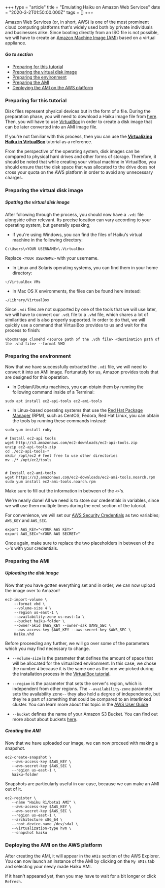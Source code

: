 +++
type = "article"
title = "Emulating Haiku on Amazon Web Services"
date = "2020-3-2T01:50:00.000Z"
tags = []
+++

Amazon Web Services (or, in short, AWS) is one of the most prominent cloud computing platforms that's widely used both by private individuals and businesses alike. Since booting directly from an ISO file is not possible, we will have to create an [Amazon Machine Image (AMI)](https://en.wikipedia.org/wiki/Amazon_Machine_Image) based on a virtual appliance.

##### Go to section

* [Preparing for this tutorial](#part_prepare)
* [Preparing the virtual disk image](#part_disk)
* [Preparing the environment](#part_environment)
* [Preparing the AMI](#part_ami)
* [Deploying the AMI on the AWS platform](#part_deployment)

### Preparing for this tutorial <a name="part_prepare">

Disk files represent physical devices but in the form of a file. During the preparation phase, you will need to download a Haiku image file from [here](https://www.haiku-os.org/get-haiku). Then, you will have to use [VirtualBox](https://www.virtualbox.org/) in order to create a disk image that can be later converted into an AMI image file.

If you're not familiar with this process, then you can use the **[Virtualizing Haiku in VirtualBox](https://www.haiku-os.org/guides/virtualizing/virtualbox/)** tutorial as a reference.

From the perspective of the operating system, disk images can be compared to physical hard drives and other forms of storage. Therefore, it should be noted that while creating your virtual machine in VirtualBox, you should ensure that the disk space that was allocated to the drive does not cross your quota on the AWS platform in order to avoid any unnecessary charges.

### Preparing the virtual disk image <a name="part_prepare">

##### Spotting the virtual disk image

After following through the process, you should now have a `.vdi` file alongside other relevant. Its precise location can vary according to your operating system, but generally speaking;

- If you're using Windows, you can find the files of Haiku's virtual machine in the following directory:

```
C:\Users\<YOUR USERNAME>\.VirtualBox
```

Replace `<YOUR USERNAME>` with your username.

- In Linux and Solaris operating systems, you can find them in your home directory:

```
~/VirtualBox VMs
```

- In Mac OS X environments, the files can be found here instead:

```
~/Library/VirtualBox
```

Since `.vdi` files are not supported by one of the tools that we will use later, we will have to convert our `.vdi` file to a `.vhd` file, which shares a lot of similarities and is also properly supported. In order to do that, we will quickly use a command that VirtualBox provides to us and wait for the process to finish:

```
vboxmanage clonehd <source path of the .vdh file> <destination path of the .vhd file> --format VHD
```

### Preparing the environment <a name="part_environment">

Now that we have successfully extracted the `.vdi` file, we will need to convert it into an AMI image. Fortunately for us, Amazon provides tools that are designed for this operation.

- In Debian/Ubuntu machines, you can obtain them by running the following command inside of a Terminal:

```
sudo apt install ec2-api-tools ec2-ami-tools
```

- In Linux-based operating systems that use the [Red Hat Package Manager](https://rpm.org) (RPM), such as CentOS, Fedora, Red Hat Linux, you can obtain the tools by running these commands instead:

```
sudo yum install ruby

# Install ec2-api tools
wget http://s3.amazonaws.com/ec2-downloads/ec2-api-tools.zip
unzip ec2-api-tools.zip
cd ./ec2-api-tools-*
mkdir /opt/ec2 # feel free to use other directories
mv ./* /opt/ec2/tools


# Install ec2-ami-tools
wget https://s3.amazonaws.com/ec2-downloads/ec2-ami-tools.noarch.rpm
sudo yum install ec2-ami-tools.noarch.rpm
```

Make sure to fill out the information in between of the `<>`'s.

We're nearly done! All we need is to store our credentials in variables, since we will use them multiple times during the next section of the tutorial.

For convenience, we will set our [AWS Security Credentials](https://docs.aws.amazon.com/general/latest/gr/aws-security-credentials.html) as two variables; `AWS_KEY` and `AWS_SEC`.

```
export AWS_KEY="<YOUR AWS KEY>"
export AWS_SEC="<YOUR AWS SECRET>"
```

Once again, make sure to replace the two placeholders in between of the `<>`'s with your credentials.

### Preparing the AMI <a name="part_ami">

##### Uploading the disk image

Now that you have gotten everything set and in order, we can now upload the image over to Amazon!

```
ec2-import-volume \
    --format vhd \
    --volume-size 4 \
    --region us-east-1 \
    --availability-zone us-east-1a \
    --bucket haiku-folder \
    --owner-akid $AWS_KEY --owner-sak $AWS_SEC \
    --aws-access-key $AWS_KEY --aws-secret-key $AWS_SEC \
    Haiku.vhd
```

Before proceeding any further, we will go over some of the parameters which you may find necessary to change.

- `--volume-size` is the parameter that defines the amount of space that will be allocated for the virtualized environment. In this case, we chose the number `4` because it is the same one as the one we picked during the installation process in the [VirtualBox tutorial](https://www.haiku-os.org/guides/virtualizing/virtualbox/).

- `--region` is the parameter that sets the server's region, which is independent from other regions. The `--availability-zone` parameter sets the availability zone-- they also hold a degree of independence, but they're a part of something that could be compared to an interlinked cluster. You can learn more about this topic in the [AWS User Guide](https://docs.aws.amazon.com/AWSEC2/latest/UserGuide/using-regions-availability-zones.html)

- `--bucket` defines the name of your Amazon S3 Bucket. You can find out more about about buckets [here](https://docs.aws.amazon.com/AmazonS3/latest/dev/UsingBucket.html).


##### Creating the AMI

Now that we have uploaded our image, we can now proceed with making a snapshot.

```
ec2-create-snapshot \
   --aws-access-key $AWS_KEY \
   --aws-secret-key $AWS_SEC \
   --region us-east-1 \
   haiku-folder
```

Snapshots are particularly useful in our case, because we can make an AMI out of it. 

```
ec2-register \
   --name "Haiku R1/beta1 AMI" \
   --aws-access-key $AWS_KEY \
   --aws-secret-key $AWS_SEC \
   --region us-east-1 \
   --architecture x86_64 \
   --root-device-name /dev/sda1 \
   --virtualization-type hvm \
   --snapshot haiku
```

### Deploying the AMI on the AWS platform <a name="part_deployment">

After creating the AMI, it will appear in the `AMIs` section of the AWS Explorer. You can now launch an instance of the AMI by clicking on the `My AMIs` tab and selecting your newly made Haiku AMI.

If it hasn't appeared yet, then you may have to wait for a bit longer or click `Refresh`.
